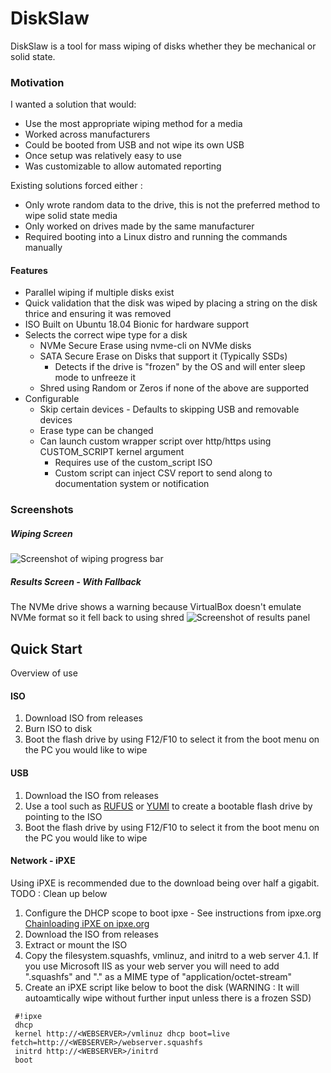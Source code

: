# DiskSlaw
DiskSlaw is a tool for mass wiping of disks whether they be mechanical or solid state.

### Motivation
I wanted a solution that would: 
 * Use the most appropriate wiping method for a media
 * Worked across manufacturers
 * Could be booted from USB and not wipe its own USB
 * Once setup was relatively easy to use
 * Was customizable to allow automated reporting

 Existing solutions forced either :
  * Only wrote random data to the drive, this is not the preferred method to wipe solid state media
  * Only worked on drives made by the same manufacturer
  * Required booting into a Linux distro and running the commands manually

#### Features
 * Parallel wiping if multiple disks exist
 * Quick validation that the disk was wiped by placing a string on the disk thrice and ensuring it was removed
 * ISO Built on Ubuntu 18.04 Bionic for hardware support
 * Selects the correct wipe type for a disk
   * NVMe Secure Erase using nvme-cli on NVMe disks
   * SATA Secure Erase on Disks that support it (Typically SSDs)
     * Detects if the drive is "frozen" by the OS and will enter sleep mode to unfreeze it
   * Shred using Random or Zeros if none of the above are supported
 * Configurable
    * Skip certain devices - Defaults to skipping USB and removable devices
    * Erase type can be changed
    * Can launch custom wrapper script over http/https using CUSTOM_SCRIPT kernel argument
      * Requires use of the custom_script ISO
      * Custom script can inject CSV report to send along to documentation system or notification
 

### Screenshots
##### Wiping Screen
![Screenshot of wiping progress bar](https://github.com/maltob/DiskSlaw/raw/master/img/Wiping_Progress.png)
##### Results Screen - With Fallback
 The NVMe drive shows a warning because VirtualBox doesn't emulate NVMe format so it fell back to using shred
![Screenshot of results panel](https://github.com/maltob/DiskSlaw/raw/master/img/VirtualBox_TestWipe.png)

## Quick Start
Overview of use

#### ISO
 1) Download ISO from releases
 2) Burn ISO to disk
 3) Boot the flash drive by using F12/F10 to select it from the boot menu on the PC you would like to wipe

#### USB
 1) Download the ISO from releases
 2) Use a tool such as [RUFUS](https://rufus.ie/) or [YUMI](https://www.pendrivelinux.com/yumi-multiboot-usb-creator/) to create a bootable flash drive by pointing to the ISO
 3) Boot the flash drive by using F12/F10 to select it from the boot menu on the PC you would like to wipe

 #### Network - iPXE
 Using iPXE is recommended due to the download being over half a gigabit.
 TODO : Clean up below
  1) Configure the DHCP scope to boot ipxe - See instructions from ipxe.org [Chainloading iPXE on ipxe.org](https://ipxe.org/howto/chainloading)
  2) Download the ISO from releases
  3) Extract or mount the ISO
  4) Copy the filesystem.squashfs, vmlinuz, and initrd to a web server
    4.1. If you use Microsoft IIS as your web server you will need to add ".squashfs" and "." as a MIME type of "application/octet-stream" 
   5) Create an iPXE script like below to boot the disk 
   (WARNING : It will autoamtically wipe without further input unless there is a frozen SSD)
   ```
    #!ipxe
    dhcp
    kernel http://<WEBSERVER>/vmlinuz dhcp boot=live fetch=http://<WEBSERVER>/webserver.squashfs
    initrd http://<WEBSERVER>/initrd
    boot
   ```
